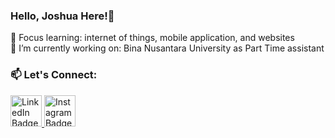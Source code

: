 ### Hello, Joshua Here!👋

🌱 Focus learning: internet of things, mobile application, and websites
<br>
🔭 I’m currently working on: Bina Nusantara University as Part Time assistant
<br>

### 📫 Let's Connect:
<a href="https://www.linkedin.com/in/joshuawenata/">
    <img src="https://cdn1.iconfinder.com/data/icons/logotypes/32/square-linkedin-256.png" width=50 length=50 alt="LinkedIn Badge"/>
</a>
<a href="https://www.instagram.com/joshuawenata/">
    <img src="https://www.pngkey.com/png/full/107-1077176_redes-sociais-em-png-instagram-logo-button-png.png" width=50 length=50 alt="Instagram Badge"/>
</a>

<!--
**joshuawenata/joshuawenata** is a ✨ _special_ ✨ repository because its `README.md` (this file) appears on your GitHub profile.

Here are some ideas to get you started:

- 🔭 I’m currently working on ...
- 🌱 I’m currently learning ...
- 👯 I’m looking to collaborate on ...
- 🤔 I’m looking for help with ...
- 💬 Ask me about ...
- 📫 How to reach me: ...
- 😄 Pronouns: ...
- ⚡ Fun fact: ...
-->

